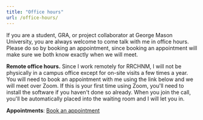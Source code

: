 ```yaml
---
title: "Office hours"
url: /office-hours/
---
```


If you are a student, GRA, or project collaborator at George Mason University, you are always welcome to come talk with me in office hours. Please do so by booking an appointment, since booking an appointment will make sure we both know exactly when we will meet.

**Remote office hours.** Since I work remotely for RRCHNM, I will not be physically in a campus office except for on-site visits a few times a year. You will need to book an appointment with me using the link below and we will meet over Zoom. If this is your first time using Zoom, you'll need to install the software if you haven't done so already. When you join the call, you'll be automatically placed into the waiting room and I will let you in.

**Appointments**: [Book an appointment](https://fantastical.app/7y5vbmv7mf-y3ho/office-hours)
